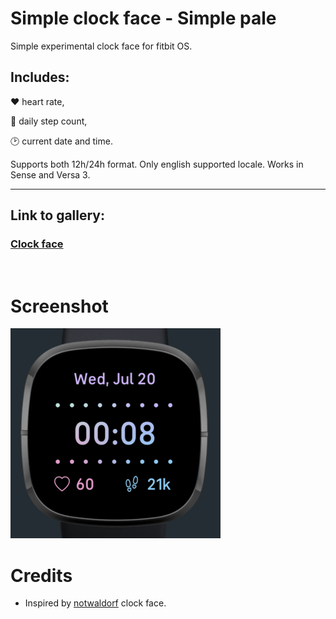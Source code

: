 # Simple clock face - Simple pale

Simple experimental clock face for fitbit OS.
## Includes:

❤️ heart rate, 

👣 daily step count,

🕑 current date and time.

Supports both 12h/24h format.
Only english supported locale.
Works in Sense and Versa 3.

---

## Link to gallery: 
### [Clock face](https://gallery.fitbit.com/details/d12bc537-f262-4f53-a99c-b95bd8dbf4a6)

<br>

# Screenshot
![Screenshot Sense!](/screenshots/Screenshot.png "Screenshot Sense")

# Credits
* Inspired by [notwaldorf](https://mobile.twitter.com/notwaldorf/status/1222766539981459456?lang=da) clock face.
